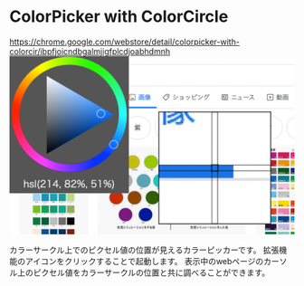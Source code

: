 # ColorPicker with ColorCircle

https://chrome.google.com/webstore/detail/colorpicker-with-colorcir/ibpfjoicndbgalmjigfplcdjoabhdmnh
![](image/1280_800.png)

カラーサークル上でのピクセル値の位置が見えるカラーピッカーです。
拡張機能のアイコンをクリックすることで起動します。
表示中のwebページのカーソル上のピクセル値をカラーサークルの位置と共に調べることができます。